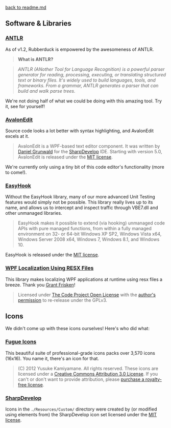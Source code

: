 [back to readme.md](https://github.com/rubberduck-vba/Rubberduck/blob/next/README.md)

## Software & Libraries

### [ANTLR](http://www.antlr.org/)

As of v1.2, Rubberduck is empowered by the awesomeness of ANTLR.

> **What is ANTLR?**

> *ANTLR (ANother Tool for Language Recognition) is a powerful parser generator for reading, processing, executing, or translating structured text or binary files. It's widely used to build languages, tools, and frameworks. From a grammar, ANTLR generates a parser that can build and walk parse trees.*

We're not doing half of what we could be doing with this amazing tool. Try it, see for yourself!

### [AvalonEdit](http://avalonedit.net)

Source code looks a lot better with syntax highlighting, and AvalonEdit excels at it. 

> AvalonEdit is a WPF-based text editor component. It was written by [Daniel Grunwald](https://github.com/dgrunwald) for the [SharpDevelop](http://www.icsharpcode.net/OpenSource/SD/) IDE. Starting with version 5.0, AvalonEdit is released under the [MIT license](http://opensource.org/licenses/MIT).

We're currently only using a tiny bit of this code editor's functionality (more to come!).

### [EasyHook](http://easyhook.github.io/index.html)

Without the EasyHook library, many of our more advanced Unit Testing features would simply not be possible.  This library really lives up to its name, and allows us to intercept and inspect traffic through VBE7.dll and other unmanaged libraries.
 
> EasyHook makes it possible to extend (via hooking) unmanaged code APIs with pure managed functions, from within a fully managed environment on 32- or 64-bit Windows XP SP2, Windows Vista x64, Windows Server 2008 x64, Windows 7, Windows 8.1, and Windows 10. 

EasyHook is released under the [MIT license](https://github.com/EasyHook/EasyHook#license).

### [WPF Localization Using RESX Files](http://www.codeproject.com/Articles/35159/WPF-Localization-Using-RESX-Files)

This library makes localizing WPF applications at runtime using resx files a breeze. Thank you [Grant Frisken](http://www.codeproject.com/script/Membership/View.aspx?mid=1079060)!

> Licensed under [The Code Project Open License](http://www.codeproject.com/info/cpol10.aspx) with the [author's permission](http://www.codeproject.com/Messages/5272045/Re-License.aspx) to re-release under the GPLv3.

## Icons

We didn't come up with these icons ourselves! Here's who did what:

### [Fugue Icons](http://p.yusukekamiyamane.com/)

This beautiful suite of professional-grade icons packs over 3,570 icons (16x16). You name it, there's an icon for that.

> (C) 2012 Yusuke Kamiyamane. All rights reserved. 
These icons are licensed under a [Creative Commons Attribution 3.0 License](http://creativecommons.org/licenses/by/3.0/).
If you can't or don't want to provide attribution, please [purchase a royalty-free license](http://p.yusukekamiyamane.com/).

### [SharpDevelop](https://github.com/icsharpcode/SharpDevelop.git)

Icons in the `./Resources/Custom/` directory were created by (or modified using elements from) the SharpDevelop icon set licensed under the [MIT license](https://opensource.org/licenses/MIT).
